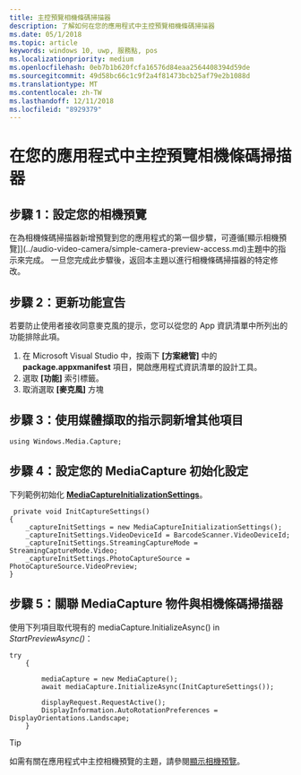 ```yaml
---
title: 主控預覽相機條碼掃描器
description: 了解如何在您的應用程式中主控預覽相機條碼掃描器
ms.date: 05/1/2018
ms.topic: article
keywords: windows 10, uwp, 服務點, pos
ms.localizationpriority: medium
ms.openlocfilehash: 0eb7b1b620fcfa16576d84eaa2564408394d59de
ms.sourcegitcommit: 49d58bc66c1c9f2a4f81473bcb25af79e2b1088d
ms.translationtype: MT
ms.contentlocale: zh-TW
ms.lasthandoff: 12/11/2018
ms.locfileid: "8929379"
---
```

# <a name="hosting-a-camera-barcode-scanner-preview-in-your-application"></a>在您的應用程式中主控預覽相機條碼掃描器
## <a name="step-1-setup-your-camera-preview"></a>步驟 1：設定您的相機預覽
在為相機條碼掃描器新增預覽到您的應用程式的第一個步驟，可遵循[顯示相機預覽]](../audio-video-camera/simple-camera-preview-access.md)主題中的指示來完成。  一旦您完成此步驟後，返回本主題以進行相機條碼掃描器的特定修改。

## <a name="step-2-update-capability-declarations"></a>步驟 2：更新功能宣告
若要防止使用者接收同意麥克風的提示，您可以從您的 App 資訊清單中所列出的功能排除此項。

1. 在 Microsoft Visual Studio 中，按兩下 **\[方案總管\]** 中的 **package.appxmanifest** 項目，開啟應用程式資訊清單的設計工具。
2. 選取 **\[功能\]** 索引標籤。
3. 取消選取 **\[麥克風\]** 方塊

 ## <a name="step-3-add-additional-using-directive-for-media-capture"></a>步驟 3：使用媒體擷取的指示詞新增其他項目

```Csharp
using Windows.Media.Capture;
```

## <a name="step-4-set-up-your-mediacapture-initialization-settings"></a>步驟 4：設定您的 MediaCapture 初始化設定
下列範例初始化 [**MediaCaptureInitializationSettings**](https://docs.microsoft.com/uwp/api/windows.media.capture.mediacaptureinitializationsettings)。 

```Csharp
 private void InitCaptureSettings()
{
    _captureInitSettings = new MediaCaptureInitializationSettings();
    _captureInitSettings.VideoDeviceId = BarcodeScanner.VideoDeviceId;
    _captureInitSettings.StreamingCaptureMode = StreamingCaptureMode.Video;
    _captureInitSettings.PhotoCaptureSource = PhotoCaptureSource.VideoPreview;
}
```
## <a name="step-5-associate-your-mediacapture-object-with-the-camera-barcode-scanner"></a>步驟 5：關聯 MediaCapture 物件與相機條碼掃描器
使用下列項目取代現有的 mediaCapture.InitializeAsync() in *StartPreviewAsync()*：

```Csharp
try
    {

        mediaCapture = new MediaCapture();
        await mediaCapture.InitializeAsync(InitCaptureSettings());

        displayRequest.RequestActive();
        DisplayInformation.AutoRotationPreferences = DisplayOrientations.Landscape;
    }
```

> [!TIP]
> 如需有關在應用程式中主控相機預覽的主題，請參閱[顯示相機預覽](https://docs.microsoft.com/windows/uwp/audio-video-camera/simple-camera-preview-access#add-capability-declarations-to-the-app-manifest)。

